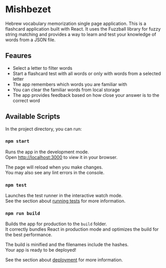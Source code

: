 # Mishbezet
Hebrew vocabulary memorization single page application.
This is a flashcard application built with React. It uses the Fuzzball library for fuzzy string matching and provides a way to learn and test your knowledge of words from a JSON file.

## Feaures
- Select a letter to filter words
- Start a flashcard test with all words or only with words from a selected letter
- The app remembers which words you are familiar with
- You can clear the familiar words from local storage
- The app provides feedback based on how close your answer is to the correct word

## Available Scripts

In the project directory, you can run:

### `npm start`

Runs the app in the development mode.\
Open [http://localhost:3000](http://localhost:3000) to view it in your browser.

The page will reload when you make changes.\
You may also see any lint errors in the console.

### `npm test`

Launches the test runner in the interactive watch mode.\
See the section about [running tests](https://facebook.github.io/create-react-app/docs/running-tests) for more information.

### `npm run build`

Builds the app for production to the `build` folder.\
It correctly bundles React in production mode and optimizes the build for the best performance.

The build is minified and the filenames include the hashes.\
Your app is ready to be deployed!

See the section about [deployment](https://facebook.github.io/create-react-app/docs/deployment) for more information.
